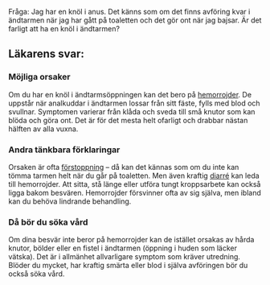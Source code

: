 Fråga: Jag har en knöl i anus. Det känns som om det finns avföring kvar i ändtarmen när jag har gått på toaletten och det gör ont när jag bajsar. Är det farligt att ha en knöl i ändtarmen?

Läkarens svar:
--------------

### Möjliga orsaker

Om du har en knöl i ändtarmsöppningen kan det bero på [hemorrojder](https://www.kry.se/fakta/hemorrojder/ "hemorrojder"). De uppstår när analkuddar i ändtarmen lossar från sitt fäste, fylls med blod och svullnar. Symptomen varierar från klåda och sveda till små knutor som kan blöda och göra ont. Det är för det mesta helt ofarligt och drabbar nästan hälften av alla vuxna.

### Andra tänkbara förklaringar

Orsaken är ofta [förstoppning](https://www.kry.se/fakta/forstoppning/ "forstoppning") – då kan det kännas som om du inte kan tömma tarmen helt när du går på toaletten. Men även kraftig [diarré](https://www.kry.se/fakta/diarre/ "diarre") kan leda till hemorrojder. Att sitta, stå länge eller utföra tungt kroppsarbete kan också ligga bakom besvären. Hemorrojder försvinner ofta av sig själva, men ibland kan du behöva lindrande behandling.

### Då bör du söka vård

Om dina besvär inte beror på hemorrojder kan de istället orsakas av hårda knutor, bölder eller en fistel i ändtarmen (öppning i huden som läcker vätska). Det är i allmänhet allvarligare symptom som kräver utredning. Blöder du mycket, har kraftig smärta eller blod i själva avföringen bör du också söka vård.